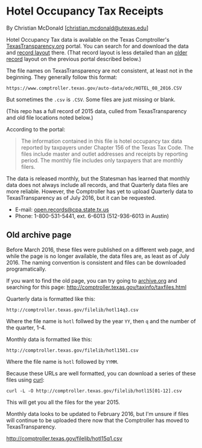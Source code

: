 Hotel Occupancy Tax Receipts
============================

By Christian McDonald
[christian.mcdonald@utexas.edu]

Hotel Occupancy Tax data is available on the Texas Comptroller's [TexasTransparency.org](https://www.comptroller.texas.gov/transparency/open-data/search-datasets/) portal. You can search for and download the data and [record layout](HOTELTAX_LYOT.TXT) there. (That record layout is less detailed than an [older record](old-hoteltax-layout.txt) layout on the previous portal described below.)

The file names on TexasTransparency are not consistent, at least not in the beginning. They generally follow this format:

`https://www.comptroller.texas.gov/auto-data/odc/HOTEL_08_2016.CSV`

But sometimes the `.csv` is `.CSV`. Some files are just missing or blank.

(This repo has a full record of 2015 data, culled from TexasTransparency and old file locations noted below.)

According to the portal:

> The information contained in this file is hotel occupancy tax data reported by taxpayers under Chapter 156 of the Texas Tax Code. The files include master and outlet addresses and receipts by reporting period. The monthly file includes only taxpayers that are monthly filers.

The data is released monthly, but the Statesman has learned that monthly data does not always include all records, and that Quarterly data files are more reliable. However, the Comptroller has yet to upload Quarterly data to TexasTransparency as of July 2016, but it can be requested.

* E-mail: open.records@cpa.state.tx.us
* Phone: 1-800-531-5441, ext. 6-6013 (512-936-6013 in Austin)

## Old archive page

Before March 2016, these files were published on a different web page, and while the page is no longer available, the data files are, as least as of July 2016. The naming convention is consistent and files can be downloaded programatically.

If you want to find the old page, you can try going to [archive.org](http://web.archive.org) and searching for this page: http://comptroller.texas.gov/taxinfo/taxfiles.html

Quarterly data is formatted like this:

`http://comptroller.texas.gov/filelib/hotl14q3.csv`

Where the file name is `hotl` follwed by the year `YY`, then `q` and the number of the quarter, 1-4.

Monthly data is formatted like this:

`http://comptroller.texas.gov/filelib/hotl1501.csv`

Where the file name is `hotl` followed by `YYMM`.

Because these URLs are well formatted, you can download a series of these files using [curl](http://man.cx/curl):

`curl -L -O http://comptroller.texas.gov/filelib/hotl15[01-12].csv`

This will get you all the files for the year 2015.

Monthly data looks to be updated to February 2016, but I'm unsure if files will continue to be uploaded there now that the Comptroller has moved to TexasTransparency.


http://comptroller.texas.gov/filelib/hotl15q1.csv
